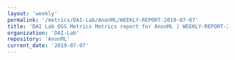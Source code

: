 ```yaml
---
layout: 'weekly'
permalink: '/metrics/DAI-Lab/AnonML/WEEKLY-REPORT-2019-07-07'
title: 'DAI Lab OSS Metrics Metrics report for AnonML | WEEKLY-REPORT-2019-07-07'
organization: 'DAI-Lab'
repository: 'AnonML'
current_date: '2019-07-07'
---
```

